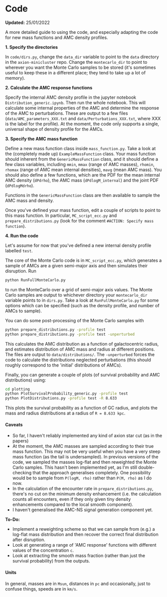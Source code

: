 # Code

**Updated:** 25/01/2022

A more detailed guide to using the code, and especially adapting the code for new mass functions and AMC density profiles.

**1. Specify the directories**

In `code/dirs.py`, change the `data_dir` variable to point to the `data` directory in the `axion-minicluster` repo. Change the `montecarlo_dir` to point to wherever you want the Monte Carlo samples to be stored (it's sometimes useful to keep these in a different place; they tend to take up a lot of memory).

**2. Calculate the AMC response functions**

Specify the internal AMC density profile in the jupyter notebook `Distribution_generic.ipynb`. Then run the whole notebook. This will calculate some internal properties of the AMC and determine the response of the AMC to perturbations. These are output to a few files (`data/AMC_parameters_XXX.txt` and `data/Perturbations_XXX.txt`, where XXX is the label for the profile). At the moment, the code only supports a single, universal shape of density profile for the AMCs. 

**3. Specify the AMC mass function**

Define a new mass function class inside `mass_function.py`. Take a look at the (completely made up) `ExampleMassFunction` class. Your mass function should inherent from the `GenericMassFunction` class, and it should define a few class variables, including `mmin`, `mmax` (range of AMC masses), `rhomin`, `rhomax` (range of AMC mean internal densities), `mavg` (mean AMC mass). You should also define a few functions, which are the PDF for the mean internal AMC density (`dPdrho`), the AMC mass (`dPdlogM_internal`) and the joint PDF (`dPdlogMdrho`).

Functions in the `GenericMassFunction` class are then available to sample the AMC mass and density. 

Once you've defined your mass function, edit a couple of scripts to point to this mass function. In particular, `MC_script_ecc.py` and `prepare_distributions.py` (look for the comment `#ACTION: Specify mass function`).


**4. Run the code**

Let's assume for now that you've defined a new internal density profile labelled `test`. 

The core of the Monte Carlo code is in `MC_script_ecc.py`, which generates a sample of AMCs are a given semi-major axis and then simulates their disruption. Run
```bash
python RunFullMonteCarlo.py
```
to run the MonteCarlo over a grid of semi-major axis values. The Monte Carlo samples are output to whichever directory your `montecarlo_dir` variable points to in `dirs.py`. Take a look at `RunFullMonteCarlo.py` for some options which can be specified (such as the density profile, and number of AMCs to sample).

You can do some post-processing of the Monte Carlo samples with
```bash
python prepare_distributions.py -profile test
python prepare_distributions.py -profile test -unperturbed
```
This calculates the AMC distribution as a function of galactocentric radius, and estimates distribution of AMC mass and radius at different positions. The files are output to `data/distributions/`. The `-unperturbed` forces the code to calculate the distributions neglected perturbations (this should roughly correspond to the 'initial' distributions of AMCs).

Finally, you can generate a couple of plots (of survival probability and AMC distributions) using:
```bash
cd plotting
python PlotSurvivalProbability_generic.py -profile test
python PlotDistributions.py -profile test -R 8.633
```
This plots the survival probability as a function of GC radius, and plots the mass and radius distributions at a radius of `R = 8.633 kpc`.

#### Caveats

- So far, I haven't reliably implemented any kind of axion star cut (as in the papers)
- At the moment, the AMC masses are sampled according to their true mass function. This may not be very useful when you have a very steep mass function (as the tail is undersampled). In previous versions of the code, we sampled the masses log-flat and then reweighted the Monte Carlo samples. This hasn't been implemented yet, as I'm still double-checking that the approach generalises completely. One possibility would be to sample from `P(logM, rho)` rather than `P(M, rho)` as I do now.
- In the calculation of the encounter rate in `prepare_distributions.py`, there's no cut on the minimum density enhancement (i.e. the calculation counts all encounters, even if they only given tiny density enhancements compared to the local smooth component).
- I haven't generalised the AMC-NS signal generation component yet.

**To-Do:**

- Implement a reweighting scheme so that we can sample from (e.g.) a log-flat mass distribution and then recover the correct final distribution after disruption.  
- Look at generating a range of 'AMC response' functions with different values of the concentration `c`. 
- Look at extracting the smooth mass fraction (rather than just the survival probability) from the outputs.

#### Units

In general, masses are in `Msun`, distances in `pc` and occasionally, just to confuse things, speeds are in `km/s`.


